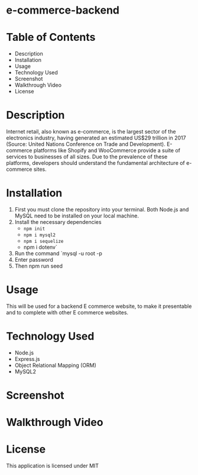 # e-commerce-backend

# Table of Contents
- Description
- Installation
- Usage
- Technology Used
- Screenshot
- Walkthrough Video
- License

# Description
Internet retail, also known as e-commerce, is the largest sector of the electronics industry, having generated an estimated US$29 trillion in 2017 (Source: United Nations Conference on Trade and Development). E-commerce platforms like Shopify and WooCommerce provide a suite of services to businesses of all sizes. Due to the prevalence of these platforms, developers should understand the fundamental architecture of e-commerce sites.

# Installation
1. First you must clone the repository into your terminal. Both Node.js and MySQL need to be installed on your local machine.
2. Install the necessary dependencies
    - `npm init`
    - `npm i mysql2`
    - `npm i sequelize`
    - npm i dotenv`
3. Run the command `mysql -u root -p
4. Enter password
5. Then npm run seed

# Usage
This will be used for a backend E commerce website, to make it presentable and to complete with other E commerce websites.

# Technology Used
- Node.js
- Express.js
- Object Relational Mapping (ORM)
- MySQL2

# Screenshot

# Walkthrough Video

# License
This application is licensed under MIT